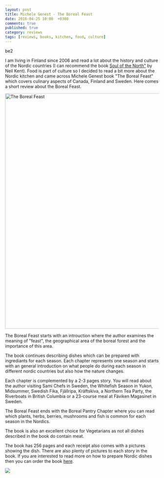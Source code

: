 ```yaml
---
layout: post
title: Michele Genest - The Boreal Feast
date: 2016-04-25 10:00  +0300
comments: true
published: true
category: reviews
tags: [reviews, books, kitchen, food, culture]
---
```

be2

I am living in Finland since 2006 and read a lot about the history and culture of the Nordic countries (I can recommend the book <a href="http://www.amazon.com/Soul-North-Architectural-Countries-1700-1940/dp/1861890672" rel="nowfollow">Soul of the North"</a> by Neil Kent). Food is part of culture so I decided to read a bit more about the Nordic kitchen and came across Michele Genest book "The Boreal Feast" which covers culinary aspects of Canada, Finland and Sweden. Here comes a short review about the Boreal Feast.
   
<a data-flickr-embed="true"  href="http://www.amazon.com/Boreal-Feast-Culinary-Journey-through/dp/1550176277" href="nofollow" title="The Boreal Feast"><img src="https://farm2.staticflickr.com/1516/26490029551_bcf084d242_b.jpg" width="1024" height="768" alt="The Boreal Feast"></a><script async src="//embedr.flickr.com/assets/client-code.js" charset="utf-8"></script>
    
<!--more-->
    
The Boreal Feast starts with an introuction where the author examines the meaning of "feast", the geographical area of the boreal forest and the importance of this area.

The book continues describing dishes which can be prepared with ingrediants for each season. Each chapter represents one season and starts with an general introduction on what people do during each season in different nordic countries but also how the nature changes. 

Each chapter is complemented by a 2-3 pages story. You will read about the author visiting Sami Chefs in Sweden, the Whitefish Season in Yukon, Midsummer, Swedish Fika, Fjällripa, Kräftskiva, a Northern Tea Party, the Riverboats in British Columbia or a 23-course meal at Fäviken Magasinet in Sweden.

The Boreal Feast ends with the Boreal Pantry Chapter where you can read which plants, herbs, berries, mushrooms and fish is common for each season in the Nordics.

The book is also an excellent choice for Vegetarians as not all dishes described in the book do contain meat.

The book has 256 pages and each receipt also comes with a pictures showing the dish. There are also plenty of pictures to each story in the book. If you are interested to read more on how to prepare Nordic dishes then you can order the book <a href="http://www.amazon.com/Boreal-Feast-Culinary-Journey-through/dp/1550176277" rel="nofollow">here</a>.
    
<a  href="http://www.amazon.com/Boreal-Feast-Culinary-Journey-through/dp/1550176277" rel="nofollow"><img border="0" src="http://ws-na.amazon-adsystem.com/widgets/q?_encoding=UTF8&ASIN=1550176277&Format=_SL250_&ID=AsinImage&MarketPlace=US&ServiceVersion=20070822&WS=1&tag=hikeve-20" ></a><img src="http://ir-na.amazon-adsystem.com/e/ir?t=hikeve-20&l=as2&o=1&a=1550176277" width="1" height="1" border="0" alt="" style="border:none !important; margin:0px !important;" />

